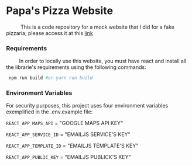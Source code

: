 
# Papa's Pizza Website

&nbsp;&nbsp;&nbsp;&nbsp;&nbsp;&nbsp;&nbsp;&nbsp;&nbsp;
This is a code repository for a mock website that I did for a fake pizzaria; please access it at this [link](https://papas-pizza.vercel.app/)

<h3>Requirements</h3>
<p>&nbsp;&nbsp;&nbsp;&nbsp;&nbsp;&nbsp;&nbsp;&nbsp;&nbsp;In order to locally use this website, you must have react and install all the librarie's requirements using the following commands:</p> 

```bash
 npm run build #or yarn run build
```


<h3>Environment Variables</h3>

For security purposes, this project uses four environment variables exemplified in the .env.example file:

`REACT_APP_MAPS_API` = "GOOGLE MAPS API KEY"

`REACT_APP_SERVICE_ID` = "EMAILJS SERVICE'S KEY"

`REACT_APP_TEMPLATE_ID` = "EMAILJS TEMPLATE'S KEY"

`REACT_APP_PUBLIC_KEY` = "EMAILJS PUBLICK'S KEY"
